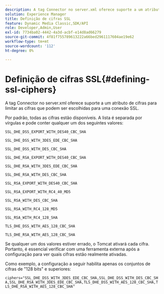 ```yaml
---
description: A tag Connector no server.xml oferece suporte a um atributo de cifras para limitar as cifras que podem ser escolhidas para uma conexão SSL.
solution: Experience Manager
title: Definição de cifras SSL
feature: Dynamic Media Classic,SDK/API
role: Developer,Admin,User
exl-id: 7734ba02-4442-4a3d-acbf-e14d8ad66279
source-git-commit: 4f81f755789613222a66bed2961117604ae19e62
workflow-type: tm+mt
source-wordcount: '112'
ht-degree: 0%

---
```


# Definição de cifras SSL{#defining-ssl-ciphers}

A tag Connector no server.xml oferece suporte a um atributo de cifras para limitar as cifras que podem ser escolhidas para uma conexão SSL.

Por padrão, todas as cifras estão disponíveis. A lista é separada por vírgulas e pode conter qualquer um dos seguintes valores:

`SSL_DHE_DSS_EXPORT_WITH_DES40_CBC_SHA`

`SSL_DHE_DSS_WITH_3DES_EDE_CBC_SHA`

`SSL_DHE_DSS_WITH_DES_CBC_SHA`

`SSL_DHE_RSA_EXPORT_WITH_DES40_CBC_SHA`

`SSL_DHE_RSA_WITH_3DES_EDE_CBC_SHA`

`SSL_DHE_RSA_WITH_DES_CBC_SHA`

`SSL_RSA_EXPORT_WITH_DES40_CBC_SHA`

`SSL_RSA_EXPORT_WITH_RC4_40_MD5`

<!-- WEAK CQDOC-19433 `SSL_RSA_WITH_3DES_EDE_CBC_SHA` -->

`SSL_RSA_WITH_DES_CBC_SHA`

`SSL_RSA_WITH_RC4_128_MD5`

`SSL_RSA_WITH_RC4_128_SHA`

`TLS_DHE_DSS_WITH_AES_128_CBC_SHA`

`TLS_DHE_RSA_WITH_AES_128_CBC_SHA`

<!-- WEAK CQDOC-19433 `TLS_RSA_WITH_AES_128_CBC_SHA` -->

Se qualquer um dos valores estiver errado, o Tomcat ativará cada cifra. Portanto, é essencial verificar com uma ferramenta externa após a configuração para ver quais cifras estão realmente ativadas.

Como exemplo, a configuração a seguir habilita apenas os conjuntos de cifras de &quot;128 bits&quot; e superiores:

`ciphers="SSL_DHE_DSS_WITH_3DES_EDE_CBC_SHA,SSL_DHE_DSS_WITH_DES_CBC_SHA,SSL_DHE_RSA_WITH_3DES_EDE_CBC_SHA,TLS_DHE_DSS_WITH_AES_128_CBC_SHA,TLS_DHE_RSA_WITH_AES_128_CBC_SHA"`
